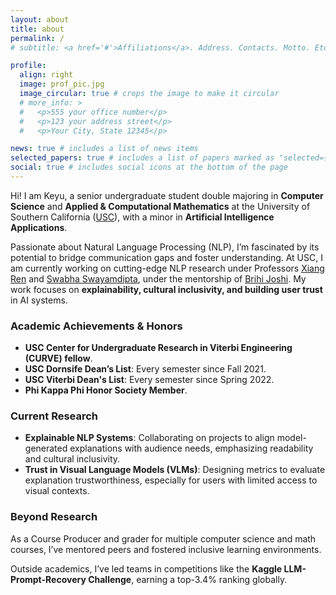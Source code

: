 ```yaml
---
layout: about
title: about
permalink: /
# subtitle: <a href='#'>Affiliations</a>. Address. Contacts. Motto. Etc.

profile:
  align: right
  image: prof_pic.jpg
  image_circular: true # crops the image to make it circular
  # more_info: >
  #   <p>555 your office number</p>
  #   <p>123 your address street</p>
  #   <p>Your City, State 12345</p>

news: true # includes a list of news items
selected_papers: true # includes a list of papers marked as "selected={true}"
social: true # includes social icons at the bottom of the page
---
```


Hi! I am Keyu, a senior undergraduate student double majoring in **Computer Science** and **Applied & Computational Mathematics** at the University of Southern California ([USC](https://www.usc.edu/)), with a minor in **Artificial Intelligence Applications**.

Passionate about Natural Language Processing (NLP), I’m fascinated by its potential to bridge communication gaps and foster understanding. At USC, I am currently working on cutting-edge NLP research under Professors [Xiang Ren](https://www.seanre.com/) and [Swabha Swayamdipta](https://swabhs.com/), under the mentorship of [Brihi Joshi](https://brihijoshi.github.io/). My work focuses on **explainability, cultural inclusivity, and building user trust** in AI systems.

### Academic Achievements & Honors
- **USC Center for Undergraduate Research in Viterbi Engineering (CURVE) fellow**.
- **USC Dornsife Dean’s List**: Every semester since Fall 2021.
- **USC Viterbi Dean's List**: Every semester since Spring 2022.
- **Phi Kappa Phi Honor Society Member**.

### Current Research
- **Explainable NLP Systems**: Collaborating on projects to align model-generated explanations with audience needs, emphasizing readability and cultural inclusivity.
- **Trust in Visual Language Models (VLMs)**: Designing metrics to evaluate explanation trustworthiness, especially for users with limited access to visual contexts.

### Beyond Research
As a Course Producer and grader for multiple computer science and math courses, I’ve mentored peers and fostered inclusive learning environments. 

Outside academics, I’ve led teams in competitions like the **Kaggle LLM-Prompt-Recovery Challenge**, earning a top-3.4% ranking globally.